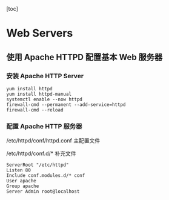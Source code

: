 [toc] 



# Web Servers



## 使用 Apache HTTPD 配置基本 Web 服务器



### 安装 Apache HTTP Server

```shell
yum install httpd 
yum install httpd-manual 
systemctl enable --now httpd 
firewall-cmd --permanent --add-service=httpd  
firewall-cmd --reload 
```





### 配置 Apache HTTP 服务器

/etc/httpd/conf/httpd.conf 主配置文件 

/etc/httpd/conf.d/*  补充文件 



```shell
ServerRoot "/etc/httpd" 
Listen 80 
Include conf.modules.d/* conf 
User apache 
Group apache 
Server Admin root@localhost 
```











